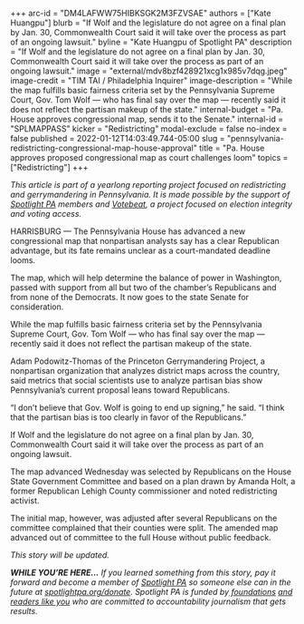 +++
arc-id = "DM4LAFWW75HIBKSGK2M3FZVSAE"
authors = ["Kate Huangpu"]
blurb = "If Wolf and the legislature do not agree on a final plan by Jan. 30, Commonwealth Court said it will take over the process as part of an ongoing lawsuit."
byline = "Kate Huangpu of Spotlight PA"
description = "If Wolf and the legislature do not agree on a final plan by Jan. 30, Commonwealth Court said it will take over the process as part of an ongoing lawsuit."
image = "external/mdv8bzf428921xcg1x985v7dqg.jpeg"
image-credit = "TIM TAI / Philadelphia Inquirer"
image-description = "While the map fulfills basic fairness criteria set by the Pennsylvania Supreme Court, Gov. Tom Wolf — who has final say over the map — recently said it does not reflect the partisan makeup of the state."
internal-budget = "Pa. House approves congressional map, sends it to the Senate."
internal-id = "SPLMAPPASS"
kicker = "Redistricting"
modal-exclude = false
no-index = false
published = 2022-01-12T14:03:49.744-05:00
slug = "pennsylvania-redistricting-congressional-map-house-approval"
title = "Pa. House approves proposed congressional map as court challenges loom"
topics = ["Redistricting"]
+++

<i>This article is part of a yearlong reporting project focused on redistricting and gerrymandering in Pennsylvania. It is made possible by the support of </i><a href="https://www.spotlightpa.org/"><i>Spotlight PA</i></a><i> members and </i><a href="https://votebeat.org/"><i>Votebeat</i></a><i>, a project focused on election integrity and voting access.</i>

HARRISBURG — The Pennsylvania House has advanced a new congressional map that nonpartisan analysts say has a clear Republican advantage, but its fate remains unclear as a court-mandated deadline looms.

The map, which will help determine the balance of power in Washington, passed with support from all but two of the chamber’s Republicans and from none of the Democrats. It now goes to the state Senate for consideration.

While the map fulfills basic fairness criteria set by the Pennsylvania Supreme Court, Gov. Tom Wolf — who has final say over the map — recently said it does not reflect the partisan makeup of the state.

<script src="https://www.spotlightpa.org/embed.js" async></script><div data-spl-embed-version="1" data-spl-src="https://www.spotlightpa.org/embeds/newsletter/"></div>

Adam Podowitz-Thomas of the Princeton Gerrymandering Project, a nonpartisan organization that analyzes district maps across the country, said metrics that social scientists use to analyze partisan bias show Pennsylvania’s current proposal leans toward Republicans.

“I don’t believe that Gov. Wolf is going to end up signing,” he said. “I think that the partisan bias is too clearly in favor of the Republicans.”

If Wolf and the legislature do not agree on a final plan by Jan. 30, Commonwealth Court said it will take over the process as part of an ongoing lawsuit.

The map advanced Wednesday was selected by Republicans on the House State Government Committee and based on a plan drawn by Amanda Holt, a former Republican Lehigh County commissioner and noted redistricting activist.

The initial map, however, was adjusted after several Republicans on the committee complained that their counties were split. The amended map advanced out of committee to the full House without public feedback.

<i>This story will be updated.</i>

<i><b>WHILE YOU’RE HERE...</b></i><i> If you learned something from this story, pay it forward and become a member of </i><a href="https://www.spotlightpa.org/"><i>Spotlight PA</i></a><i> so someone else can in the future at </i><a href="http://spotlightpa.org/donate"><i>spotlightpa.org/donate</i></a><i>. Spotlight PA is funded by</i><a href="https://www.spotlightpa.org/support"><i> foundations</i></a><i> </i><a href="https://www.spotlightpa.org/support"><i>and readers like you</i></a><i> who are committed to accountability journalism that gets results.</i>
